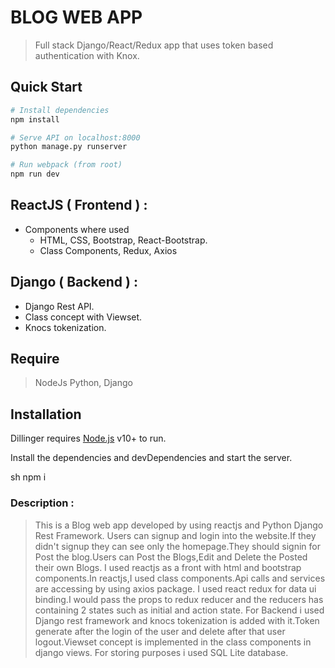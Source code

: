 # BLOG WEB APP 
> Full stack Django/React/Redux app that uses token based authentication with Knox.

## Quick Start

```bash
# Install dependencies
npm install

# Serve API on localhost:8000
python manage.py runserver

# Run webpack (from root)
npm run dev
```

## ReactJS ( Frontend ) : 
- Components where used
    - HTML, CSS, Bootstrap, React-Bootstrap.
    - Class Components, Redux, Axios

## Django ( Backend ) : 
- Django Rest API.
- Class concept with Viewset. 
- Knocs tokenization.

## Require
> NodeJs
> Python, Django

## Installation

Dillinger requires [Node.js](https://nodejs.org/) v10+ to run.

Install the dependencies and devDependencies and start the server.

sh
npm i



### Description :
> This is a Blog web app developed by using reactjs and Python Django Rest Framework.
> Users can signup and login into the website.If they didn't signup they can see only the homepage.They should signin for Post the blog.Users can Post the Blogs,Edit and Delete the Posted their own Blogs.
> I used reactjs as a front with html and bootstrap components.In reactjs,I used class components.Api calls and services are accessing by using axios package.
> I used react redux for data ui binding.I would pass the props to redux reducer and the reducers has containing 2 states such as initial and action state.
> For Backend i used Django rest framework and knocs tokenization is added with it.Token generate after the login of the user and delete after that user logout.Viewset concept is implemented in the class components in django views.
> For storing purposes i used SQL Lite database.
